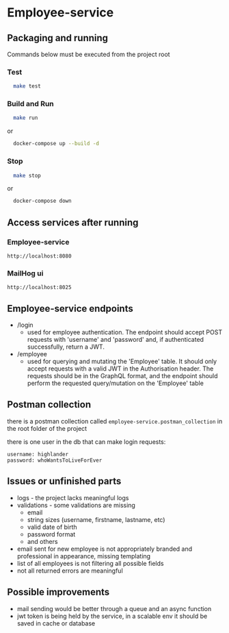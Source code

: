 # Employee-service

## Packaging and running

Commands below must be executed from the project root

### Test

```bash
  make test
```

### Build and Run

```bash
  make run
```
or
```bash
  docker-compose up --build -d
```

### Stop
```bash
  make stop
```
or
```bash
  docker-compose down
```

## Access services after running
### Employee-service

`http://localhost:8080`

### MailHog ui

`http://localhost:8025`

## Employee-service endpoints

* /login
  * used for employee authentication. The endpoint should accept POST requests with 'username' and 'password' and, if authenticated successfully, return a JWT. 
* /employee
  * used for querying and mutating the 'Employee' table. It should only accept requests with a valid JWT in the Authorisation header. The requests should be in the GraphQL format, and the endpoint should perform the requested query/mutation on the 'Employee' table

## Postman collection

there is a postman collection called `employee-service.postman_collection` 
in the root folder of the project

there is one user in the db that can make login requests:
```
username: highlander
password: whoWantsToLiveForEver
```

## Issues or unfinished parts

* logs - the project lacks meaningful logs
* validations - some validations are missing
  * email
  * string sizes (username, firstname, lastname, etc)
  * valid date of birth
  * password format
  * and others
* email sent for new employee is not appropriately branded and professional in appearance, missing templating
* list of all employees is not filtering all possible fields
* not all returned errors are meaningful

## Possible improvements

* mail sending would be better through a queue and an async function
* jwt token is being held by the service, in a scalable env it should be saved in cache or database